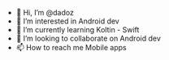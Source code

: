 - 👋 Hi, I’m @dadoz
- 👀 I’m interested in Android dev
- 🌱 I’m currently learning Koltin - Swift
- 💞️ I’m looking to collaborate on Android dev
- 📫 How to reach me Mobile apps

<!---
dadoz/dadoz is a ✨ special ✨ repository because its `README.md` (this file) appears on your GitHub profile.
You can click the Preview link to take a look at your changes.
--->
